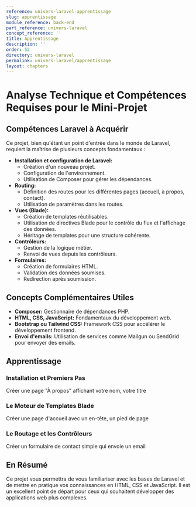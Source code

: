 ```yaml
---
reference: univers-laravel-apprentissage
slug: apprentissage
module_reference: back-end
part_reference: univers-laravel
concept_reference: ''
title: Apprentissage
description: ''
order: 52
directory: univers-laravel
permalink: univers-laravel/apprentissage
layout: chapters
---
```


# Analyse Technique et Compétences Requises pour le Mini-Projet

## Compétences Laravel à Acquérir

Ce projet, bien qu'étant un point d'entrée dans le monde de Laravel, requiert la maîtrise de plusieurs concepts fondamentaux :

  * **Installation et configuration de Laravel:**
      * Création d'un nouveau projet.
      * Configuration de l'environnement.
      * Utilisation de Composer pour gérer les dépendances.
  * **Routing:**
      * Définition des routes pour les différentes pages (accueil, à propos, contact).
      * Utilisation de paramètres dans les routes.
  * **Vues (Blade):**
      * Création de templates réutilisables.
      * Utilisation de directives Blade pour le contrôle du flux et l'affichage des données.
      * Héritage de templates pour une structure cohérente.
  * **Contrôleurs:**
      * Gestion de la logique métier.
      * Renvoi de vues depuis les contrôleurs.
  * **Formulaires:**
      * Création de formulaires HTML.
      * Validation des données soumises.
      * Redirection après soumission.

## Concepts Complémentaires Utiles

  * **Composer:** Gestionnaire de dépendances PHP.
  * **HTML, CSS, JavaScript:** Fondamentaux du développement web.
  * **Bootstrap ou Tailwind CSS:** Framework CSS pour accélérer le développement frontend.
  * **Envoi d'emails:** Utilisation de services comme Mailgun ou SendGrid pour envoyer des emails.


## Apprentissage


### Installation et Premiers Pas
Créer une page "À propos" affichant votre nom, votre titre 

### Le Moteur de Templates Blade
Créer une page d'accueil avec un en-tête, un pied de page 

### Le Routage et les Contrôleurs
Créer un formulaire de contact simple qui envoie un email 


## En Résumé

Ce projet vous permettra de vous familiariser avec les bases de Laravel et de mettre en pratique vos connaissances en HTML, CSS et JavaScript. Il est un excellent point de départ pour ceux qui souhaitent développer des applications web plus complexes.
